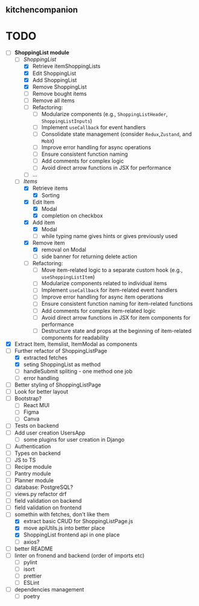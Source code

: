 ## kitchencompanion
# TODO
- [ ] **ShoppingList module**
    - [ ] *ShoppingList*
        - [x] Retrieve itemShoppingLists
        - [x] Edit ShoppingList
        - [x] Add ShoppingList
        - [x] Remove ShoppingList
        - [ ] Remove bought items
        - [ ] Remove all items
        - [ ] Refactoring:
            - [ ] Modularize components (e.g., `ShoppingListHeader`, `ShoppingListInputs`)
            - [ ] Implement `useCallback` for event handlers
            - [ ] Consolidate state management (consider `Redux`,`Zustand`, and `MobX`)
            - [ ] Improve error handling for async operations
            - [ ] Ensure consistent function naming
            - [ ] Add comments for complex logic
            - [ ] Avoid direct arrow functions in JSX for performance
        - [ ] ...
    - [ ] *Items*
        - [x] Retrieve items
            - [x] Sorting
        - [x] Edit Item
            - [x] Modal
            - [x] completion on checkbox
        - [x] Add item
            - [x] Modal
            - [ ] while typing name gives hints or gives previously used
        - [x] Remove item
            - [x] removal on Modal
            - [ ] side banner for returning delete action
        - [ ] Refactoring:
            - [ ] Move item-related logic to a separate custom hook (e.g., `useShoppingListItem`)
            - [ ] Modularize components related to individual items
            - [ ] Implement `useCallback` for item-related event handlers
            - [ ] Improve error handling for async item operations
            - [ ] Ensure consistent function naming for item-related functions
            - [ ] Add comments for complex item-related logic
            - [ ] Avoid direct arrow functions in JSX for item components for performance
            - [ ] Destructure state and props at the beginning of item-related components for readability
- [x] Extract Item, Itemslist, ItemModal as components
- [ ] Further refactor of ShoppingListPage
    - [x] extracted fetches
    - [x] seting ShoppingList as method
    - [ ] handleSubmit spliting - one method one job
    - [ ] error handling
- [ ] Better styling of ShoppingListPage
- [ ] Look for better layout
- [ ] Bootstrap?
    - [ ] React MUI
    - [ ] Figma
    - [ ] Canva
- [ ] Tests on backend
- [ ] Add user creation UsersApp
    - [ ] some plugins for user creation in Django
- [ ] Authentication
- [ ] Types on backend
- [ ] JS to TS
- [ ] Recipe module
- [ ] Pantry module
- [ ] Planner module
- [ ] database: PostgreSQL?
- [ ] views.py refactor drf
- [ ] field validation on backend
- [ ] field validation on frontend
- [ ] somethin with fetches, don't like them
    - [x] extract basic CRUD for ShoppingListPage.js
    - [x] move apiUtils.js into better place
    - [x] ShoppingList frontend api in one place
    - [ ] axios?
- [ ] better README
- [ ] linter on fronend and backend (order of imports etc)
    - [ ] pylint
    - [ ] isort
    - [ ] prettier
    - [ ] ESLint
- [ ] dependencies management
    - [ ] poetry